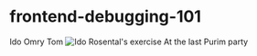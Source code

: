frontend-debugging-101
======================
Ido     Omry    Tom
![Ido Rosental's exercise](https://github.com/wix/frontend-debugging-101/blob/master/monsters.jpg)
At the last Purim party
